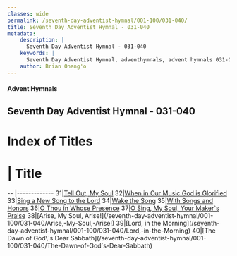 ```yaml
---
classes: wide
permalink: /seventh-day-adventist-hymnal/001-100/031-040/
title: Seventh Day Adventist Hymnal - 031-040
metadata:
    description: |
      Seventh Day Adventist Hymnal - 031-040
    keywords: |
      Seventh Day Adventist Hymnal, adventhymnals, advent hymnals 031-040
    author: Brian Onang'o
---
```


#### Advent Hymnals
## Seventh Day Adventist Hymnal - 031-040

# Index of Titles
# | Title                        
-- |-------------
31|[Tell Out, My Soul](/seventh-day-adventist-hymnal/001-100/031-040/Tell-Out,-My-Soul)
32|[When in Our Music God is Glorified](/seventh-day-adventist-hymnal/001-100/031-040/When-in-Our-Music-God-is-Glorified)
33|[Sing a New Song to the Lord](/seventh-day-adventist-hymnal/001-100/031-040/Sing-a-New-Song-to-the-Lord)
34|[Wake the Song](/seventh-day-adventist-hymnal/001-100/031-040/Wake-the-Song)
35|[With Songs and Honors](/seventh-day-adventist-hymnal/001-100/031-040/With-Songs-and-Honors)
36|[O Thou in Whose Presence](/seventh-day-adventist-hymnal/001-100/031-040/O-Thou-in-Whose-Presence)
37|[O Sing, My Soul, Your Maker\`s Praise](/seventh-day-adventist-hymnal/001-100/031-040/O-Sing,-My-Soul,-Your-Maker`s-Praise)
38|[Arise, My Soul, Arise!](/seventh-day-adventist-hymnal/001-100/031-040/Arise,-My-Soul,-Arise!)
39|[Lord, in the Morning](/seventh-day-adventist-hymnal/001-100/031-040/Lord,-in-the-Morning)
40|[The Dawn of God\`s Dear Sabbath](/seventh-day-adventist-hymnal/001-100/031-040/The-Dawn-of-God`s-Dear-Sabbath)
